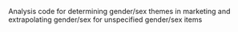 Analysis code for determining gender/sex themes in marketing and extrapolating gender/sex for unspecified gender/sex items
